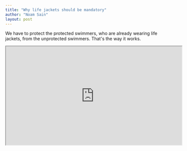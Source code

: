 ```yaml
---
title: "Why life jackets should be mandatory"
author: "Noam Sain"
layout: post
---
```


We have to protect the protected swimmers, who are already wearing life jackets, from the unprotected swimmers. That's the way it works.

<iframe width="560" height="315" id="lbry-iframe" src="https://odysee.com/$/embed/why-life-jackets-should-be-mandatory!/ccdb1215a25f6457e7ba4590641a917e7fa770ed?r=4m1Z1NrU9eajM6KByeCJP4nRRb3o17eF"></iframe>
